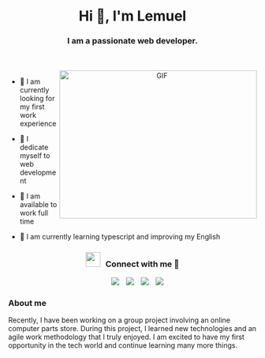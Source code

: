 <h1 align="center">Hi 👋, I'm Lemuel</h1>
<h3 align="center">I am a passionate web developer. </h3>
<br></br>




<a target="_blank" align="center">
  <img align="right" top="500" height="300" width="400" alt="GIF" src="https://media.giphy.com/media/SWoSkN6DxTszqIKEqv/giphy.gif">
</a>


- 🔭 I am currently looking for my first work experience
  

- 🌱 I dedicate myself to web development
  

- 🤝 I am available to work full time
  

- 🌱 I am currently learning typescript and improving my English





<h3 align="center" > <img src="https://media.giphy.com/media/iY8CRBdQXODJSCERIr/giphy.gif" width="30" height="30" style="margin-right: 10px;">Connect with me 🤝 </h3>

<p align="center">

 <div align="center" class="icons-social" style="margin-left: 10px;">
    <a style="margin-left: 10px;" target="_blank" href="https://www.linkedin.com/in/lemuel-fenske-562388266/">
        <img src="https://img.icons8.com/doodle/40/000000/linkedin--v2.png"></a>
    <a style="margin-left: 10px;" target="_blank" href="https://github.com/LemuFenske">
        <img src="https://img.icons8.com/doodle/40/000000/github--v1.png"></a>
    <a style="margin-left: 10px;" target="_blank" href="https://www.instagram.com/lemfenske1/">
        <img src="https://img.icons8.com/doodle/40/000000/instagram-new--v2.png"></a>
    <a style="margin-left: 10px;" href="mailto:lemueljosias.03@gmail.com">
        <img src="https://img.icons8.com/doodle/40/000000/email.png"></a>
</div>
</p>

### About me
Recently, I have been working on a group project involving an online computer parts store. During this project, I learned new technologies and an agile work methodology that I truly enjoyed. I am excited to have my first opportunity in the tech world and continue learning many more things.
